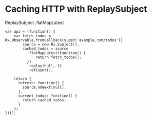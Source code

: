 Caching HTTP with ReplaySubject
===============================

ReplaySubject
.flatMapLatest



```
var api = (function() {
    var fetch_todos = Rx.Observable.fromCallback($.get('example.com/todos'))
        source = new Rx.Subject(),
        cached_todos = source
          .flatMapLatest(function() { 
              return fetch_todos(); 
          })
          .replay(null, 1)
          .refCount();

    return {
      refresh: function() {
        source.onNext(null);
      },
      current_todos: function() {
        return cached_todos;
      }
    };
})();
```

